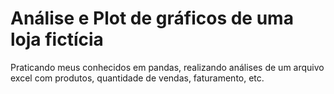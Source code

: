 # Análise e Plot de gráficos de uma loja fictícia

Praticando meus conhecidos em pandas, realizando análises de um arquivo excel com produtos, quantidade de vendas, faturamento, etc.
